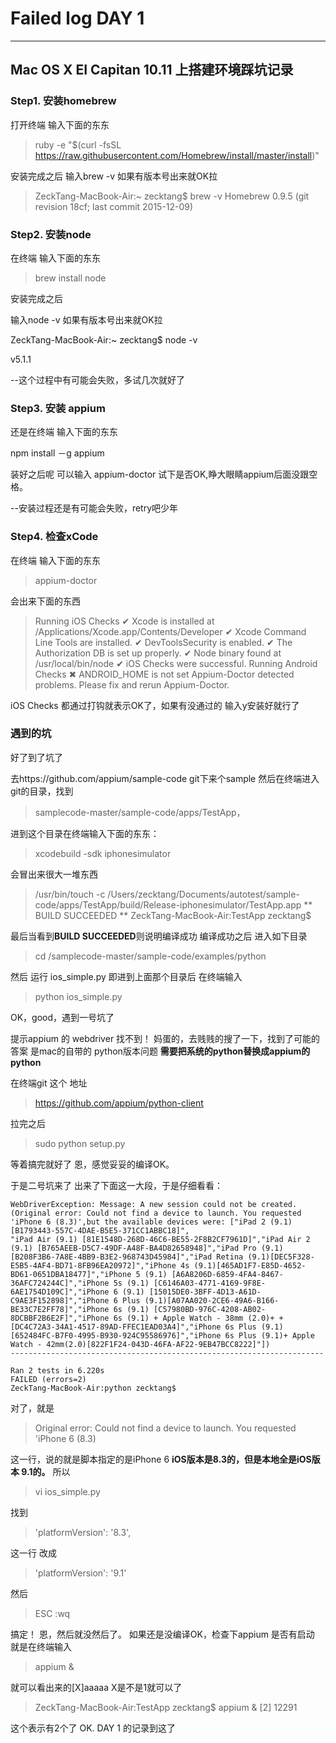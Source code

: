 # Failed log DAY 1 


---


## Mac OS X EI Capitan 10.11 上搭建环境踩坑记录


### Step1. 安装homebrew

打开终端 输入下面的东东

>ruby -e "$(curl -fsSL https://raw.githubusercontent.com/Homebrew/install/master/install)"

安装完成之后 输入brew -v 如果有版本号出来就OK拉

>ZeckTang-MacBook-Air:~ zecktang$ brew -v
Homebrew 0.9.5 (git revision 18cf; last commit 2015-12-09)

### Step2. 安装node

在终端 输入下面的东东

>brew install node

安装完成之后 

输入node -v 如果有版本号出来就OK拉

ZeckTang-MacBook-Air:~ zecktang$ node -v

v5.1.1

--这个过程中有可能会失败，多试几次就好了

### Step3. 安装 appium

还是在终端 输入下面的东东

npm install －g appium

装好之后呢 可以输入 appium-doctor 试下是否OK,睁大眼睛appium后面没跟空格。

--安装过程还是有可能会失败，retry吧少年

### Step4. 检查xCode

在终端 输入下面的东东

>appium-doctor 

会出来下面的东西

>Running iOS Checks
✔ Xcode is installed at /Applications/Xcode.app/Contents/Developer
✔ Xcode Command Line Tools are installed.
✔ DevToolsSecurity is enabled.
✔ The Authorization DB is set up properly.
✔ Node binary found at /usr/local/bin/node
✔ iOS Checks were successful.
Running Android Checks
✖ ANDROID_HOME is not set
Appium-Doctor detected problems. Please fix and rerun Appium-Doctor.

iOS Checks 都通过打钩就表示OK了，如果有没通过的 输入y安装好就行了



### 遇到的坑

好了到了坑了

去https://github.com/appium/sample-code  git下来个sample
然后在终端进入 git的目录，找到
>samplecode-master/sample-code/apps/TestApp，

进到这个目录在终端输入下面的东东：
>xcodebuild -sdk iphonesimulator 

会冒出来很大一堆东西

>/usr/bin/touch -c /Users/zecktang/Documents/autotest/sample-code/apps/TestApp/build/Release-iphonesimulator/TestApp.app
** BUILD SUCCEEDED **
ZeckTang-MacBook-Air:TestApp zecktang$ 

最后当看到**BUILD SUCCEEDED**则说明编译成功
编译成功之后 进入如下目录
>cd /samplecode-master/sample-code/examples/python

然后 运行 ios_simple.py 
即进到上面那个目录后 在终端输入 
>python ios_simple.py

OK，good，遇到一号坑了

提示appium 的 webdriver 找不到！
妈蛋的，去贱贱的搜了一下，找到了可能的答案
是mac的自带的 python版本问题
**需要把系统的python替换成appium的python**

在终端git 这个 地址
>https://github.com/appium/python-client

拉完之后 
>sudo python setup.py 

等着搞完就好了
恩，感觉妥妥的编译OK。

于是二号坑来了
出来了下面这一大段，于是仔细看看：

```
WebDriverException: Message: A new session could not be created. (Original error: Could not find a device to launch. You requested 'iPhone 6 (8.3)',but the available devices were: ["iPad 2 (9.1)[B1793443-557C-4DAE-B5E5-371CC1ABBC18]",
"iPad Air (9.1) [81E1548D-268D-46C6-BE55-2F8B2CF7961D]","iPad Air 2 (9.1) [B765AEEB-D5C7-49DF-A48F-BA4D82658948]","iPad Pro (9.1) [B208F3B6-7A8E-4BB9-B3E2-968743D45984]","iPad Retina (9.1)[DEC5F328-E5B5-4AF4-BD71-8FB96EA20972]","iPhone 4s (9.1)[465AD1F7-E85D-4652-BD61-0651DBA18477]","iPhone 5 (9.1) [A6A8206D-6859-4FA4-8467-36AFC724244C]","iPhone 5s (9.1) [C6146A03-4771-4169-9F8E-6AE1754D109C]","iPhone 6 (9.1) [15015DE0-3BFF-4D13-A61D-C9AE3F152898]","iPhone 6 Plus (9.1)[A07AA020-2CE6-49A6-B166-BE33C7E2FF78]","iPhone 6s (9.1) [C57980BD-976C-4208-AB02-8DCBBF2B6E2F]","iPhone 6s (9.1) + Apple Watch - 38mm (2.0)+ +[DC4C72A3-34A1-4517-89AD-FFEC1EAD03A4]","iPhone 6s Plus (9.1) [652484FC-B7F0-4995-B930-924C95586976]","iPhone 6s Plus (9.1)+ Apple Watch - 42mm(2.0)[822F1F24-043D-46FA-AF22-9EB47BCC8222]"])
----------------------------------------------------------------------

Ran 2 tests in 6.220s
FAILED (errors=2)
ZeckTang-MacBook-Air:python zecktang$ 
```
对了，就是
>Original error: Could not find a device to launch. You requested 'iPhone 6 (8.3)

这一行，说的就是脚本指定的是iPhone 6
**iOS版本是8.3的，但是本地全是iOS版本 9.1的。**
所以 
>vi ios_simple.py

找到       
>'platformVersion': '8.3',

这一行 改成       
>'platformVersion': '9.1'

然后
>ESC  :wq 

搞定！
恩，然后就没然后了。
如果还是没编译OK，检查下appium 是否有启动
就是在终端输入 
>appium & 

就可以看出来的[X]aaaaa  X是不是1就可以了

>ZeckTang-MacBook-Air:TestApp zecktang$ appium &
[2] 12291

这个表示有2个了
OK. DAY 1 的记录到这了







